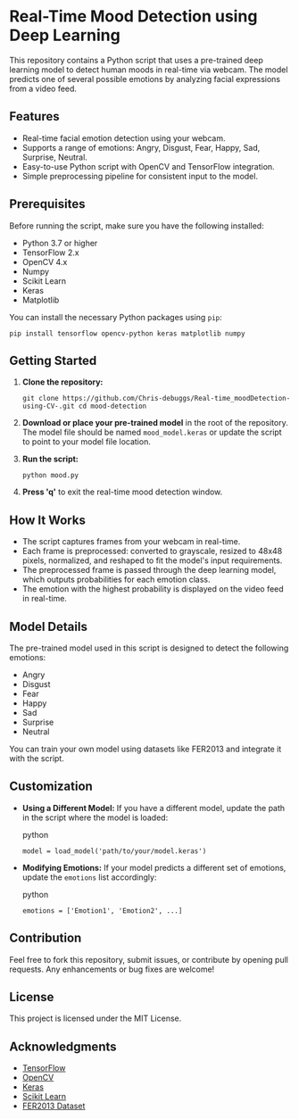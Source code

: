 # Real-Time Mood Detection using Deep Learning

This repository contains a Python script that uses a pre-trained deep learning model to detect human moods in real-time via webcam. The model predicts one of several possible emotions by analyzing facial expressions from a video feed.

## Features

- Real-time facial emotion detection using your webcam.
- Supports a range of emotions: Angry, Disgust, Fear, Happy, Sad, Surprise, Neutral.
- Easy-to-use Python script with OpenCV and TensorFlow integration.
- Simple preprocessing pipeline for consistent input to the model.

## Prerequisites

Before running the script, make sure you have the following installed:

- Python 3.7 or higher
- TensorFlow 2.x
- OpenCV 4.x
- Numpy
- Scikit Learn
- Keras
- Matplotlib

You can install the necessary Python packages using `pip`:


`pip install tensorflow opencv-python keras matplotlib numpy`

## Getting Started

1. **Clone the repository:**
    
        
    `git clone https://github.com/Chris-debuggs/Real-time_moodDetection-using-CV-.git cd mood-detection`
    
2. **Download or place your pre-trained model** in the root of the repository. The model file should be named `mood_model.keras` or update the script to point to your model file location.
    
3. **Run the script:**
    
        
    `python mood.py`
    
4. **Press 'q'** to exit the real-time mood detection window.
    

## How It Works

- The script captures frames from your webcam in real-time.
- Each frame is preprocessed: converted to grayscale, resized to 48x48 pixels, normalized, and reshaped to fit the model's input requirements.
- The preprocessed frame is passed through the deep learning model, which outputs probabilities for each emotion class.
- The emotion with the highest probability is displayed on the video feed in real-time.

## Model Details

The pre-trained model used in this script is designed to detect the following emotions:

- Angry
- Disgust
- Fear
- Happy
- Sad
- Surprise
- Neutral

You can train your own model using datasets like FER2013 and integrate it with the script.

## Customization

- **Using a Different Model:** If you have a different model, update the path in the script where the model is loaded:
    
    python
        
    `model = load_model('path/to/your/model.keras')`
    
- **Modifying Emotions:** If your model predicts a different set of emotions, update the `emotions` list accordingly:
    
    python
        
    `emotions = ['Emotion1', 'Emotion2', ...]`
    

## Contribution

Feel free to fork this repository, submit issues, or contribute by opening pull requests. Any enhancements or bug fixes are welcome!

## License

This project is licensed under the MIT License.

## Acknowledgments

- [TensorFlow](https://www.tensorflow.org/)
- [OpenCV](https://opencv.org/)
- [Keras](https://keras.io/api/)
- [Scikit Learn](https://scikit-learn.org/stable/)
- [FER2013 Dataset](https://www.kaggle.com/datasets/msambare/fer2013?resource=download)
